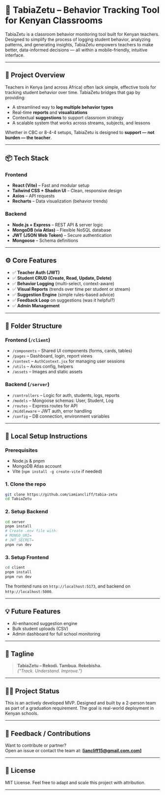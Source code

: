 
# 🧠 TabiaZetu – Behavior Tracking Tool for Kenyan Classrooms

TabiaZetu is a classroom behavior monitoring tool built for Kenyan teachers. Designed to simplify the process of logging student behavior, analyzing patterns, and generating insights, TabiaZetu empowers teachers to make better, data-informed decisions — all within a mobile-friendly, intuitive interface.

---

## 🚀 Project Overview

Teachers in Kenya (and across Africa) often lack simple, effective tools for tracking student behavior over time. TabiaZetu bridges that gap by providing:

- A streamlined way to **log multiple behavior types**
- Real-time **reports** and **visualizations**
- Contextual **suggestions** to support classroom strategy
- A scalable system that works across streams, subjects, and lessons

Whether in CBC or 8-4-4 setups, TabiaZetu is designed to **support — not burden — the teacher**.

---

## 📦 Tech Stack

### Frontend
- **React (Vite)** – Fast and modular setup
- **Tailwind CSS + Shadcn UI** – Clean, responsive design
- **Axios** – API requests
- **Recharts** – Data visualization (behavior trends)

### Backend
- **Node.js + Express** – REST API & server logic
- **MongoDB (via Atlas)** – Flexible NoSQL database
- **JWT (JSON Web Token)** – Secure authentication
- **Mongoose** – Schema definitions

---

## ⚙️ Core Features

- ✅ **Teacher Auth (JWT)**
- ✅ **Student CRUD (Create, Read, Update, Delete)**
- ✅ **Behavior Logging** (multi-select, context-aware)
- ✅ **Visual Reports** (trends over time per student or stream)
- ✅ **Suggestion Engine** (simple rules-based advice)
- ✅ **Feedback Loop** on suggestions (was it helpful?)
- ✅ **Admin Management** 

---

## 📁 Folder Structure

### Frontend (`/client`)
- `/components` – Shared UI components (forms, cards, tables)
- `/pages` – Dashboard, login, report views
- `/context` – `AuthContext.jsx` for managing user sessions
- `/utils` – Axios config, helpers
- `/assets` – Images and static assets

### Backend (`/server`)
- `/controllers` – Logic for auth, students, logs, reports
- `/models` – Mongoose schemas: User, Student, Log
- `/routes` – Express routes for API
- `/middleware` – JWT auth, error handling
- `/config` – DB connection, environment variables

---

## 🧪 Local Setup Instructions

### Prerequisites
- Node.js & pnpm
- MongoDB Atlas account
- Vite (`npm install -g create-vite` if needed)

### 1. Clone the repo
```bash
git clone https://github.com/iamiancliff/tabia-zetu
cd TabiaZetu
```

### 2. Setup Backend
```bash
cd server
pnpm install
# Create .env file with:
# MONGO_URI=
# JWT_SECRET=
pnpm run dev
```

### 3. Setup Frontend
```bash
cd client
pnpm install
pnpm run dev
```

The frontend runs on `http://localhost:5173`, and backend on `http://localhost:5000`.

---

## 💡 Future Features

- AI-enhanced suggestion engine
- Bulk student uploads (CSV)
- Admin dashboard for full school monitoring

---

## 📣 Tagline

> **TabiaZetu – Rekodi. Tambua. Rekebisha.**  
> _("Track. Understand. Improve.")_

---

## 🧑‍💻 Project Status

This is an actively developed MVP. Designed and built by a 2-person team as part of a graduation requirement. The goal is real-world deployment in Kenyan schools.

---

## 📨 Feedback / Contributions

Want to contribute or partner?  
Open an issue or contact the team at: **[iancliff15@gmail.com.com]**

---

## 📜 License

MIT License. Feel free to adapt and scale this project with attribution.

---
